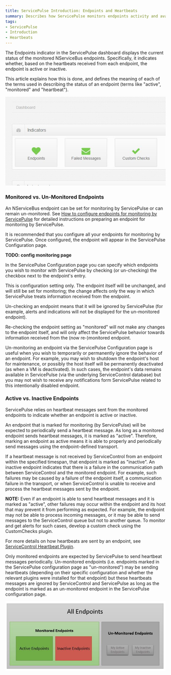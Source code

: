 ```yaml
---
title: ServicePulse Introduction: Endpoints and Heartbeats
summary: Describes how ServicePulse monitors endpoints activity and availability using heartbeat messages
tags:
- ServicePulse
- Introduction
- Heartbeats
---
```


The Endpoints indicator in the ServicePulse dashboard displays the current status of the monitored NServiceBus endpoints. Specifically, it indicates whether, based on the heartbeats received from each endpoint, the endpoint is active or inactive.

This article explains how this is done, and defines the meaning of each of the terms used in describing the status of an endpoint (terms like "active", "monitored" and "heartbeat").  

![ServicePulse Dashboard Indicators (all green)](images/indicators-green.JPG)

### Monitored vs. Un-Monitored Endpoints

An NServiceBus endpoint can be set for monitoring by ServicePulse or can remain un-monitored. See [How to configure endpoints for monitoring by ServicePulse](/ServicePulse/how-to-configure-endpoints-for-monitoring) for detailed instructions on preparing an endpoint for monitoring by ServicePulse.

It is recommended that you configure all your endpoints for monitoring by ServicePulse. Once configured, the endpoint will appear in the ServicePulse Configuration page.   

**TODO: config monitoring page**

In the ServicePulse Configuration page you can specify which endpoints you wish to monitor with ServicePulse by checking (or un-checking) the checkbox next to the endpoint's entry.  

This is configuration setting only. The endpoint itself will be unchanged, and will still be set for monitoring; the change affects only the way in which ServicePulse treats information received from the endpoint. 

Un-checking an endpoint means that it will be ignored by ServicePulse (for example, alerts and indications will not be displayed for the un-monitored endpoint). 

Re-checking the endpoint setting as "monitored" will not make any changes to the endpoint itself, and will only affect the ServicePulse behavior towards information received from the (now re-)monitored endpoint.
 
Un-monitoring an endpoint via the ServicePulse Configuration page is useful when you wish to temporarily or permanently ignore the behavior of an endpoint. For example, you may wish to shutdown the endpoint's host for maintenance, or possibly the host itself will be permanently deactivated (as when a VM is deactivated). In such cases, the endpoint's data remains available in ServicePulse (via the underlying ServiceControl database) but you may not wish to receive any notifications form ServicePulse related to this intentionally disabled endpoint.  
 
### Active vs. Inactive Endpoints

ServicePulse relies on heartbeat messages sent from the monitored endpoints to indicate whether an endpoint is active or inactive.

An endpoint that is marked for monitoring (by ServicePulse) will be expected to periodically send a heartbeat message. As long as a monitored endpoint sends heartbeat messages, it is marked as "active". Therefore, marking an endpoint as active means it is able to properly and periodically send messages using the endpoint-defined transport.

If a heartbeat message is not received by ServiceControl from an endpoint within the specified timespan, that endpoint is marked as "inactive". An inactive endpoint indicates that there is a failure in the communication path between ServiceControl and the monitored endpoint. For example, such failures may be caused by a failure of the endpoint itself, a communication failure in the transport, or when ServiceControl is unable to receive and process the heartbeat messages sent by the endpoint.

**NOTE:** Even if an endpoint is able to send heartbeat messages and it is marked as "active", other failures may occur within the endpoint and its host that may prevent it from performing as expected. For example, the endpoint may not be able to process incoming messages, or it may be able to send messages to the ServiceControl queue but not to another queue. To monitor and get alerts for such cases, develop a custom check using the CustomChecks plugin.

For more details on how heartbeats are sent by an endpoint, see [ServiceControl Heartbeat Plugin](/ServiceControl/Plugins#servicecontrol-plugin-heartbeat).

Only monitored endpoints are expected by ServicePulse to send heartbeat messages periodically. Un-monitored endpoints (i.e. endpoints marked in the ServicePulse configuration page as "un-monitored") may be sending heartbeats (depending on their specific configuration and whether the relevant plugins were installed for that endpoint) but these heartbeats messages are ignored by ServiceControl and ServicePulse as long as the endpoint is marked as an un-monitored endpoint in the ServicePulse configuration page.

![Sets of Endpoints: Monitored (active and inactive) vs. Un-monitored, ](images/endpoints-sets-monitored-active.jpg)     